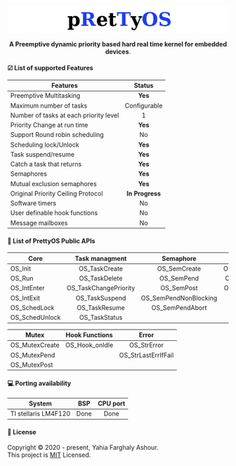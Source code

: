 <p align="center">
  <img src="logo.png">
</p>
<p align="center">
  <b>A Preemptive dynamic priority based hard real time kernel for embedded devices</b>.
</p>

#### ☑ List of supported Features

| Features      | Status        |
| ------------- |:-------------:|
| Preemptive Multitasking      | **Yes** |
| Maximum number of tasks      | Configurable     |
| Number of tasks at each priority level | 1      |
| Priority Change at run time | **Yes** |
| Support Round robin scheduling | No |
| Scheduling lock/Unlock | **Yes** |
|Task suspend/resume| **Yes** |
|Catch a task that returns| **Yes** |
|Semaphores| **Yes** |
| Mutual exclusion semaphores | **Yes** |
|Original Priority Ceiling Protocol | **In Progress**|
|Software timers| No|
| User definable hook functions | No |
| Message mailboxes | No |

#### 📜 List of PrettyOS Public APIs
| Core          | Task managment	| Semaphore 		| Time		|
| ------------- |:---------------------:|:---------------------:|:-------------:|
|OS_Init	|OS_TaskCreate		|OS_SemCreate		|OS_DelayTicks  |
|OS_Run		|OS_TaskDelete		|OS_SemPend		|OS_TimerTick	| 	 	
|OS_IntEnter    |OS_TaskChangePriority	|OS_SemPost		|OS_DelayTime	| 		 
|OS_IntExit	|OS_TaskSuspend		|OS_SemPendNonBlocking	|		| 	         
|OS_SchedLock	|OS_TaskResume		|OS_SemPendAbort	|		| 	         
|OS_SchedUnlock	|OS_TaskStatus		|			|	        |

| Mutex         | Hook Functions 	| Error                 |
| ------------- |:---------------------:|:---------------------:|
|OS_MutexCreate	|OS_Hook_onIdle         |OS_StrError            |
|OS_MutexPend	|                       |OS_StrLastErrIfFail    |
|OS_MutexPost	|                       |                       |

#### 💻 Porting availability
| System      			| BSP        	| CPU port 		|
| ----------------------|:-------------:|:-------------:|
| TI stellaris LM4F120 	| Done 			| Done 			|

#### 📝 License
Copyright © 2020 - present, Yahia Farghaly Ashour.<br>
This project is [MIT](https://github.com/yahiafarghaly/PrettyOS/blob/master/LICENSE) Licensed.